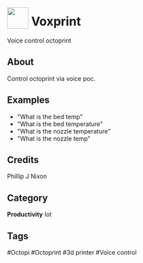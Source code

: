 # <img src="https://raw.githack.com/FortAwesome/Font-Awesome/master/svgs/solid/print.svg" card_color="#222222" width="50" height="50" style="vertical-align:bottom"/> Voxprint
Voice control octoprint

## About
Control octoprint via voice poc.

## Examples
* "What is the bed temp"
* "What is the bed temperature"
* "What is the nozzle temperature"
* "What is the nozzle temp"

## Credits
Phillip J Nixon

## Category
**Productivity**
Iot

## Tags
#Octopi
#Octoprint
#3d printer
#Voice control


